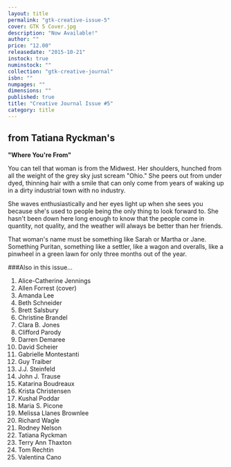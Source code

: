 ```yaml
---
layout: title
permalink: "gtk-creative-issue-5"
cover: GTK 5 Cover.jpg
description: "Now Available!"
author: ""
price: "12.00"
releasedate: "2015-10-21"
instock: true
numinstock: ""
collection: "gtk-creative-journal"
isbn: ""
numpages: ""
dimensions: ""
published: true
title: "Creative Journal Issue #5"
category: title
---
```



## from Tatiana Ryckman's 
**"Where You're From"**

You can tell that woman is from the Midwest. Her shoulders, hunched from all the weight of the grey sky just scream "Ohio." She peers out from under dyed, thinning hair with a smile that can only come from years of waking up in a dirty industrial town with no industry.

She waves enthusiastically and her eyes light up when she sees you because she's used to people being the only thing to look forward to. She hasn't been down here long enough to know that the people come in quantity, not quality, and the weather will always be better than her friends.

That woman's name must be something like Sarah or Martha or Jane. Something Puritan, something like a settler, like a wagon and overalls, like a pinwheel in a green lawn for only three months out of the year.

###Also in this issue...
1. Alice-Catherine Jennings
2. Allen Forrest (cover)
3. Amanda Lee
4. Beth Schneider
5. Brett Salsbury
6. Christine Brandel
7. Clara B. Jones
8. Clifford Parody
9. Darren Demaree
10. David Scheier
11. Gabrielle Montestanti
12. Guy Traiber
13. J.J. Steinfeld
14. John J. Trause
15. Katarina Boudreaux
16. Krista Christensen
17. Kushal Poddar
18. Maria S. Picone
19. Melissa Llanes Brownlee
20. Richard Wagle
21. Rodney Nelson
22. Tatiana Ryckman
23. Terry Ann Thaxton
24. Tom Rechtin
25. Valentina Cano
